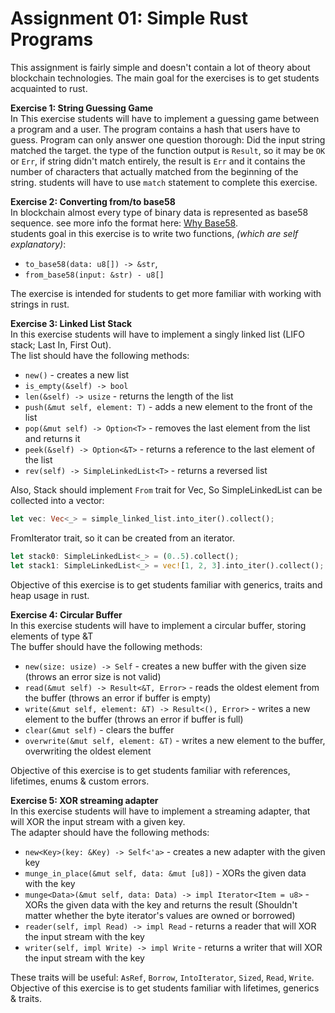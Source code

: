 # Assignment 01: Simple Rust Programs

This assignment is fairly simple and doesn't contain a lot of theory about blockchain technologies. The main goal for the exercises is to get students acquainted to rust.

**Exercise 1: String Guessing Game**\
In This exercise students will have to implement a guessing game between a program and a user. The program contains a hash that users have to guess. Program can only answer one question thorough: Did the input string matched the target. the type of the function output is `Result`, so it may be `OK` or `Err`, if string didn't match entirely, the result is `Err` and it contains the number of characters that actually matched from the beginning of the string. students will have to use `match` statement to complete this exercise.

**Exercise 2: Converting from/to base58**\
In blockchain almost every type of binary data is represented as base58 sequence. see more info the format here: [Why Base58](https://learnmeabitcoin.com/technical/base58).\
students goal in this exercise is to write two functions, _(which are self explanatory)_:

* `to_base58(data: u8[]) -> &str`,
* `from_base58(input: &str) - u8[]`

The exercise is intended for students to get more familiar with working with strings in rust.

**Exercise 3: Linked List Stack**\
In this exercise students will have to implement a singly linked list (LIFO stack; Last In, First Out).\
The list should have the following methods:

* `new()` - creates a new list
* `is_empty(&self) -> bool`
* `len(&self) -> usize` - returns the length of the list
* `push(&mut self, element: T)` - adds a new element to the front of the list
* `pop(&mut self) -> Option<T>` - removes the last element from the list and returns it
* `peek(&self) -> Option<&T>` - returns a reference to the last element of the list
* `rev(self) -> SimpleLinkedList<T>` - returns a reversed list

Also, Stack should implement `From` trait for Vec, So SimpleLinkedList can be collected into a vector:

```rust
let vec: Vec<_> = simple_linked_list.into_iter().collect();
```

FromIterator trait, so it can be created from an iterator.

```rust
let stack0: SimpleLinkedList<_> = (0..5).collect();
let stack1: SimpleLinkedList<_> = vec![1, 2, 3].into_iter().collect();
```

Objective of this exercise is to get students familiar with generics, traits and heap usage in rust.

**Exercise 4: Circular Buffer**\
In this exercise students will have to implement a circular buffer, storing elements of type \&T\
The buffer should have the following methods:

* `new(size: usize) -> Self` - creates a new buffer with the given size (throws an error size is not valid)
* `read(&mut self) -> Result<&T, Error>` - reads the oldest element from the buffer (throws an error if buffer is empty)
* `write(&mut self, element: &T) -> Result<(), Error>` - writes a new element to the buffer (throws an error if buffer is full)
* `clear(&mut self)` - clears the buffer
* `overwrite(&mut self, element: &T)` - writes a new element to the buffer, overwriting the oldest element

Objective of this exercise is to get students familiar with references, lifetimes, enums & custom errors.

**Exercise 5: XOR streaming adapter**\
In this exercise students will have to implement a streaming adapter, that will XOR the input stream with a given key.\
The adapter should have the following methods:

* `new<Key>(key: &Key) -> Self<'a>` - creates a new adapter with the given key
* `munge_in_place(&mut self, data: &mut [u8])` - XORs the given data with the key
* `munge<Data>(&mut self, data: Data) -> impl Iterator<Item = u8>` - XORs the given data with the key and returns the result (Shouldn't matter whether the byte iterator's values are owned or borrowed)
* `reader(self, impl Read) -> impl Read` - returns a reader that will XOR the input stream with the key
* `writer(self, impl Write) -> impl Write` - returns a writer that will XOR the input stream with the key

These traits will be useful: `AsRef`, `Borrow`, `IntoIterator`, `Sized`, `Read`, `Write`. Objective of this exercise is to get students familiar with lifetimes, generics & traits.
